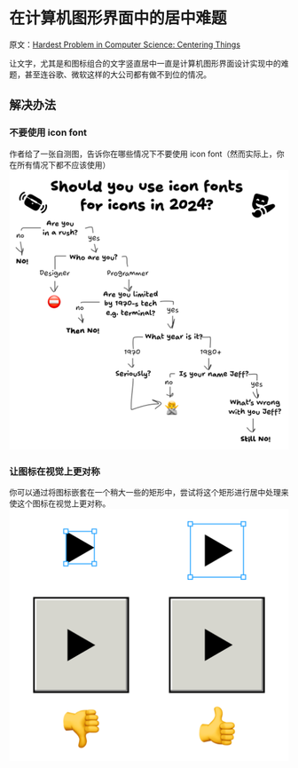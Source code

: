 # 在计算机图形界面中的居中难题

原文：[Hardest Problem in Computer Science: Centering Things](https://tonsky.me/blog/centering/)

让文字，尤其是和图标组合的文字竖直居中一直是计算机图形界面设计实现中的难题，甚至连谷歌、微软这样的大公司都有做不到位的情况。

## 解决办法

### 不要使用 icon font

作者给了一张自测图，告诉你在哪些情况下不要使用 icon font（然而实际上，你在所有情况下都不应该使用）
![不要使用 icon font](.在计算机图形界面中的居中难题/diagram@2x.png)

### 让图标在视觉上更对称

你可以通过将图标嵌套在一个稍大一些的矩形中，尝试将这个矩形进行居中处理来使这个图标在视觉上更对称。
![让图标在视觉上更对称](.在计算机图形界面中的居中难题/icons_baked@2x.png)
